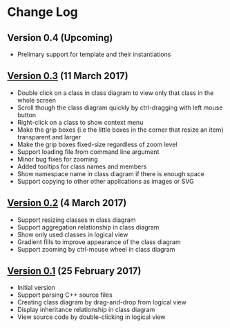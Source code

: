 # Change Log

## Version 0.4 (Upcoming)

- Prelimary support for template and their instantiations

## [Version 0.3](https://github.com/nestal/spaghetti/releases/tag/v0.3) (11 March 2017)

- Double click on a class in class diagram to view only that class in the
  whole screen
- Scroll though the class diagram quickly by ctrl-dragging with left mouse
  button
- Right-click on a class to show context menu
- Make the grip boxes (i.e the little boxes in the corner that resize an
  item) transparent and larger
- Make the grip boxes fixed-size regardless of zoom level
- Support loading file from command line argument
- Minor bug fixes for zooming
- Added tooltips for class names and members
- Show namespace name in class diagram if there is enough space
- Support copying to other other applications as images or SVG

## [Version 0.2](https://github.com/nestal/spaghetti/releases/tag/v0.2) (4 March 2017)

- Support resizing classes in class diagram
- Support aggregation relationship in class diagram
- Show only used classes in logical view
- Gradient fills to improve appearance of the class diagram
- Support zooming by ctrl-mouse wheel in class diagram

## [Version 0.1](https://github.com/nestal/spaghetti/releases/tag/v0.1) (25 February 2017)

- Initial version
- Support parsing C++ source files
- Creating class diagram by drag-and-drop from logical view
- Display inheritance relationship in class diagram
- View source code by double-clicking in logical view
